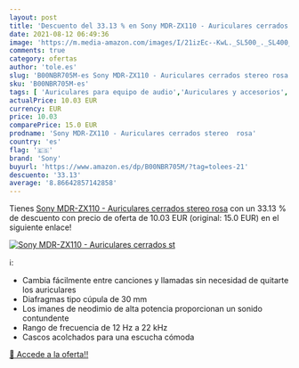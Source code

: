 ```yaml
---
layout: post
title: 'Descuento del 33.13 % en Sony MDR-ZX110 - Auriculares cerrados st'
date: 2021-08-12 06:49:36
image: 'https://m.media-amazon.com/images/I/21izEc--KwL._SL500_._SL400_.jpg'
comments: true
category: ofertas
author: 'tole.es'
slug: 'B00NBR705M-es Sony MDR-ZX110 - Auriculares cerrados stereo rosa'
sku: 'B00NBR705M-es'
tags: [ 'Auriculares para equipo de audio','Auriculares y accesorios','Electrónica','auriculares','sony', ]
actualPrice: 10.03 EUR
currency: EUR
price: 10.03
comparePrice: 15.0 EUR
prodname: 'Sony MDR-ZX110 - Auriculares cerrados stereo  rosa'
country: 'es'
flag: '🇪🇸'
brand: 'Sony'
buyurl: 'https://www.amazon.es/dp/B00NBR705M/?tag=tolees-21'
descuento: '33.13'
average: '8.86642857142858'
---
```


Tienes [Sony MDR-ZX110 - Auriculares cerrados stereo  rosa](https://www.amazon.es/dp/B00NBR705M/?tag=tolees-21) con un 33.13 % de descuento con precio de oferta de 10.03 EUR (original: 15.0 EUR) en el siguiente enlace!

[![Sony MDR-ZX110 - Auriculares cerrados st](https://m.media-amazon.com/images/I/21izEc--KwL._SL500_._SL400_.jpg)](https://www.amazon.es/dp/B00NBR705M/?tag=tolees-21)

ℹ️:

- Cambia fácilmente entre canciones y llamadas sin necesidad de quitarte los auriculares
- Diafragmas tipo cúpula de 30 mm
- Los imanes de neodimio de alta potencia proporcionan un sonido contundente
- Rango de frecuencia de 12 Hz a 22 kHz
- Cascos acolchados para una escucha cómoda

[🛒 Accede a la oferta!!](https://www.amazon.es/dp/B00NBR705M/?tag=tolees-21)
